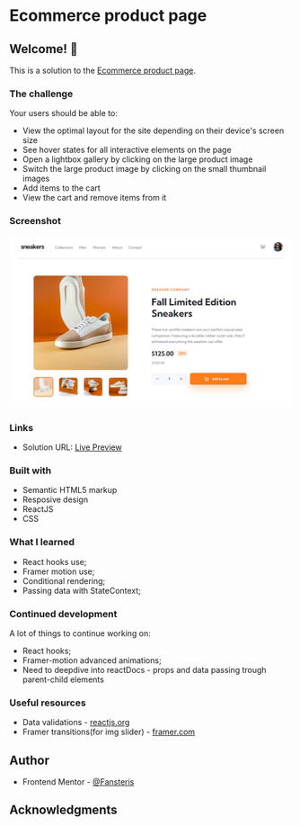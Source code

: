 # Ecommerce product page

## Welcome! 👋

This is a solution to the
[Ecommerce product page](https://www.frontendmentor.io/challenges/ecommerce-product-page-UPsZ9MJp6).

### The challenge

Your users should be able to:

- View the optimal layout for the site depending on their device's screen size
- See hover states for all interactive elements on the page
- Open a lightbox gallery by clicking on the large product image
- Switch the large product image by clicking on the small thumbnail images
- Add items to the cart
- View the cart and remove items from it

### Screenshot

![Screenshot](https://github.com/Fansters/ecommerce-product-page/blob/master/src/assets/e-product-page-screen.jpg)

### Links

- Solution URL: [Live Preview](https://polite-biscochitos-5db46d.netlify.app/)

### Built with

- Semantic HTML5 markup
- Resposive design
- ReactJS
- CSS

### What I learned

- React hooks use;
- Framer motion use;
- Conditional rendering;
- Passing data with StateContext;

### Continued development

A lot of things to continue working on:

- React hooks;
- Framer-motion advanced animations;
- Need to deepdive into reactDocs - props and data passing trough parent-child elements

### Useful resources

- Data validations - [reactjs.org](https://reactjs.org/docs/conditional-rendering.html)
- Framer transitions(for img slider) - [framer.com](https://www.framer.com/docs/transition/)

## Author

- Frontend Mentor - [@Fansteris](https://www.frontendmentor.io/profile/Fansters)

## Acknowledgments
